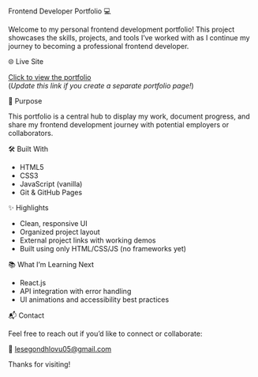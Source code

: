 Frontend Developer Portfolio 💻

Welcome to my personal frontend development portfolio! This project showcases the skills, projects, and tools I’ve worked with as I continue my journey to becoming a professional frontend developer.

 🌐 Live Site

[Click to view the portfolio](https://pertuniasegoss.github.io/Portfolio/)  
(*Update this link if you create a separate portfolio page!*)



🎯 Purpose

This portfolio is a central hub to display my work, document progress, and share my frontend development journey with potential employers or collaborators.

🛠️ Built With

- HTML5
- CSS3
- JavaScript (vanilla)
- Git & GitHub Pages

✨ Highlights

- Clean, responsive UI
- Organized project layout
- External project links with working demos
- Built using only HTML/CSS/JS (no frameworks yet)

📚 What I’m Learning Next

- React.js
- API integration with error handling
- UI animations and accessibility best practices

📬 Contact

Feel free to reach out if you’d like to connect or collaborate:

📧 lesegondhlovu05@gmail.com

Thanks for visiting!
